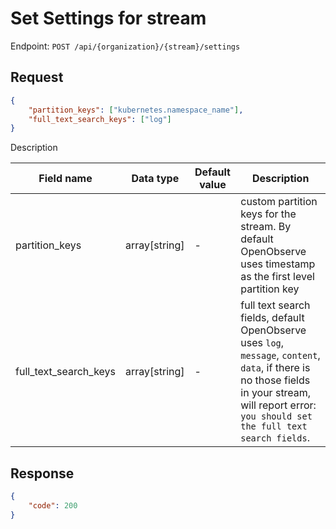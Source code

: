 # Set Settings for stream

Endpoint: `POST /api/{organization}/{stream}/settings`

## Request

```json
{
    "partition_keys": ["kubernetes.namespace_name"],
	"full_text_search_keys": ["log"]
}
```

Description

| Field name | Data type | Default value | Description |
|------------|-----------|---------------|-------------|
| partition_keys | array[string] | -   | custom partition keys for the stream. By default OpenObserve uses timestamp as the first level partition key |
| full_text_search_keys | array[string] | - | full text search fields, default OpenObserve uses `log`, `message`, `content`, `data`, if there is no those fields in your stream, will report error: `you should set the full text search fields`. |

## Response

```json
{
	"code": 200
}
```
